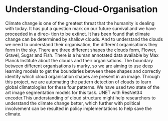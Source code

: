 # Understanding-Cloud-Organisation
Climate change is one of the greatest threat that the humanity is dealing with today. It has put a question mark on our future survival and we have proceeded in a direc- tion to be extinct. It has been found that climate change can be determined by shallow clouds. And to understand the clouds we need to understand their organisation, the different organisations they form in the sky. There are three different shapes the clouds form, Flower, Gravel, Sugar and Fish. There is a human annotated data available by Max Planck Institute about the clouds and their organisations. The boundary between different organisations is murky, so we are aiming to use deep learning models to get the boundaries between these shapes and correctly identify which cloud organisation shapes are present in an image. Through this project, we are automating the pattern detection of clouds to learn global climatologies for these four patterns. We have used two state of the art image segmentation models for this task. UNET with ResNet34 encoder.This understanding of cloud structure might help researchers to understand the climate change better, which further with political involvement can be resulted in policy implementations to help save the climate.
